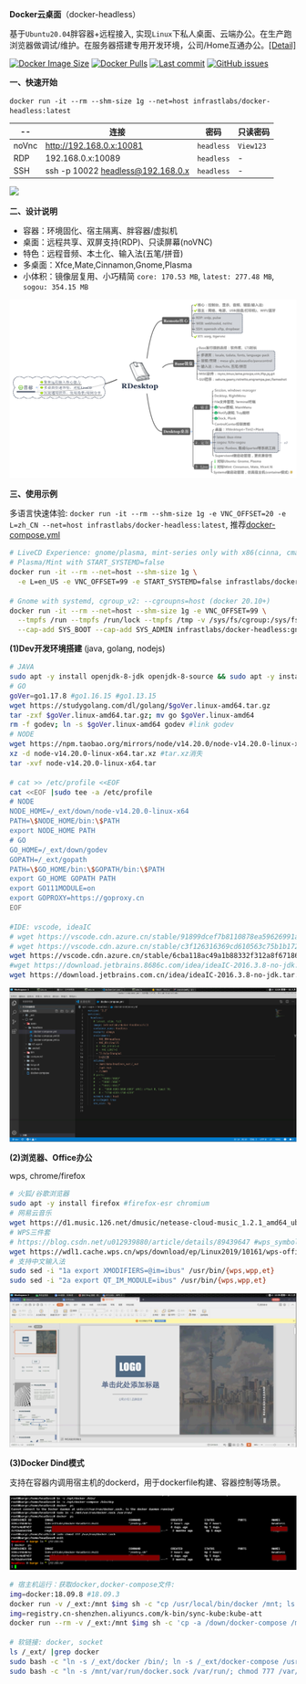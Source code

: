 **Docker云桌面**（docker-headless）

基于`Ubuntu20.04`胖容器+远程接入, 实现`Linux`下私人桌面、云端办公。在生产跑浏览器做调试/维护。在服务器搭建专用开发环境，公司/Home互通办公。[[Detail]](./Detail.md)

[![Docker Image Size](https://img.shields.io/docker/image-size/infrastlabs/docker-headless/latest)](https://hub.docker.com/r/infrastlabs/docker-headless/tags)
[![Docker Pulls](https://img.shields.io/docker/pulls/infrastlabs/docker-headless.svg)](https://hub.docker.com/r/infrastlabs/docker-headless)
[![Last commit](https://img.shields.io/github/last-commit/infrastlabs/docker-headless.svg)](https://www.github.com/infrastlabs/docker-headless)
[![GitHub issues](https://img.shields.io/github/issues/infrastlabs/docker-headless.svg)](https://www.github.com/infrastlabs/docker-headless/issues)

**一、快速开始**

`docker run -it --rm --shm-size 1g --net=host infrastlabs/docker-headless:latest`

 -- | 连接 | 密码 | 只读密码 
--- | ---  | ---  | ---
noVnc | http://192.168.0.x:10081 | `headless` | `View123` 
RDP   | 192.168.0.x:10089        | `headless` | - 
SSH   | ssh -p 10022 headless@192.168.0.x | `headless` | - 

![](https://gitee.com/infrastlabs/docker-headless/raw/dev/_doc/res/01rdp-double-screen.png)

**二、设计说明**

- 容器：环境固化、宿主隔离、胖容器/虚拟机
- 桌面：远程共享、双屏支持(RDP)、只读屏幕(noVNC)
- 特色：远程音频、本土化、输入法(五笔/拼音)
- 多桌面：Xfce,Mate,Cinnamon,Gnome,Plasma
- 小体积：镜像层复用、小巧精简 `core: 170.53 MB`, `latest: 277.48 MB`, `sogou: 354.15 MB`

![](./_doc/res/design/RDesktop.png)

**三、使用示例**

多语言快速体验: `docker run -it --rm --shm-size 1g -e VNC_OFFSET=20 -e L=zh_CN --net=host infrastlabs/docker-headless:latest`, 推荐[docker-compose.yml](./docker-compose.yml)

```bash
# LiveCD Experience: gnome/plasma, mint-series only with x86(cinna, cmate, cxfce)
# Plasma/Mint with START_SYSTEMD=false
docker run -it --rm --net=host --shm-size 1g \
  -e L=en_US -e VNC_OFFSET=99 -e START_SYSTEMD=false infrastlabs/docker-headless:cmate

# Gnome with systemd, cgroup_v2: --cgroupns=host (docker 20.10+)
docker run -it --rm --net=host --shm-size 1g -e VNC_OFFSET=99 \
  --tmpfs /run --tmpfs /run/lock --tmpfs /tmp -v /sys/fs/cgroup:/sys/fs/cgroup:rw \
  --cap-add SYS_BOOT --cap-add SYS_ADMIN infrastlabs/docker-headless:gnome
```

**(1)Dev开发环境搭建** (java, golang, nodejs)

```bash
# JAVA
sudo apt -y install openjdk-8-jdk openjdk-8-source && sudo apt -y install maven 
# GO
goVer=go1.17.8 #go1.16.15 #go1.13.15
wget https://studygolang.com/dl/golang/$goVer.linux-amd64.tar.gz
tar -zxf $goVer.linux-amd64.tar.gz; mv go $goVer.linux-amd64
rm -f godev; ln -s $goVer.linux-amd64 godev #link godev
# NODE
wget https://npm.taobao.org/mirrors/node/v14.20.0/node-v14.20.0-linux-x64.tar.xz
xz -d node-v14.20.0-linux-x64.tar.xz #tar.xz消失
tar -xvf node-v14.20.0-linux-x64.tar

# cat >> /etc/profile <<EOF
cat <<EOF |sudo tee -a /etc/profile
# NODE
NODE_HOME=/_ext/down/node-v14.20.0-linux-x64
PATH=\$NODE_HOME/bin:\$PATH
export NODE_HOME PATH
# GO
GO_HOME=/_ext/down/godev
GOPATH=/_ext/gopath
PATH=\$GO_HOME/bin:\$GOPATH/bin:\$PATH
export GO_HOME GOPATH PATH
export GO111MODULE=on
export GOPROXY=https://goproxy.cn
EOF

#IDE: vscode, ideaIC
# wget https://vscode.cdn.azure.cn/stable/91899dcef7b8110878ea59626991a18c8a6a1b3e/code_1.47.3-1595520028_amd64.deb
# wget https://vscode.cdn.azure.cn/stable/c3f126316369cd610563c75b1b1725e0679adfb3/code_1.58.2-1626302803_amd64.deb
wget https://vscode.cdn.azure.cn/stable/6cba118ac49a1b88332f312a8f67186f7f3c1643/code_1.61.2-1634656828_amd64.deb
#wget https://download.jetbrains.8686c.com/idea/ideaIC-2016.3.8-no-jdk.tar.gz
wget https://download.jetbrains.com.cn/idea/ideaIC-2016.3.8-no-jdk.tar.gz
```

![](_doc/res/02/ide2-vscode.png)

**(2)浏览器、Office办公**

wps, chrome/firefox

```bash
# 火狐/谷歌浏览器
sudo apt -y install firefox #firefox-esr chromium
# 网易云音乐
wget https://d1.music.126.net/dmusic/netease-cloud-music_1.2.1_amd64_ubuntu_20190428.deb
# WPS三件套
# https://blog.csdn.net/u012939880/article/details/89439647 #wps_symbol_fonts.zip
wget https://wdl1.cache.wps.cn/wps/download/ep/Linux2019/10161/wps-office_11.1.0.10161_amd64.deb
# 支持中文输入法
sudo sed -i "1a export XMODIFIERS=@im=ibus" /usr/bin/{wps,wpp,et}
sudo sed -i "2a export QT_IM_MODULE=ibus" /usr/bin/{wps,wpp,et}
```

![](_doc/res/02/apps-office-wps.jpg)


**(3)Docker Dind模式**

支持在容器内调用宿主机的dockerd，用于dockerfile构建、容器控制等场景。

![](_doc/res/02/dind2-headlessLinks.png)

```bash
# 宿主机运行：获取docker,docker-compose文件:
img=docker:18.09.8 #18.09.3
docker run -v /_ext:/mnt $img sh -c "cp /usr/local/bin/docker /mnt; ls -lh /mnt |grep docker"
img=registry.cn-shenzhen.aliyuncs.com/k-bin/sync-kube:kube-att
docker run --rm -v /_ext:/mnt $img sh -c 'cp -a /down/docker-compose /mnt/; ls -lh /mnt |grep docker'

# 软链接: docker, socket
ls /_ext/ |grep docker
sudo bash -c "ln -s /_ext/docker /bin/; ln -s /_ext/docker-compose /usr/bin/dcp"
sudo bash -c "ln -s /mnt/var/run/docker.sock /var/run/; chmod 777 /var/run/docker.sock"
```
